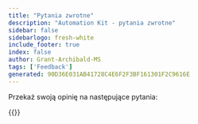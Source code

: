 ```yaml
---
title: "Pytania zwrotne"
description: "Automation Kit - pytania zwrotne"
sidebar: false
sidebarlogo: fresh-white
include_footer: true
index: false
author: Grant-Archibald-MS
tags: ['Feedback']
generated: 90D36E031AB41728C4E6F2F3BF161301F2C9616E
---
```


Przekaż swoją opinię na następujące pytania:

{{<questions name="/content/pl/feedback.json" completed="Dziękujemy za wypełnienie pytań" showNavigationButtons="false" locale="pl">}}
